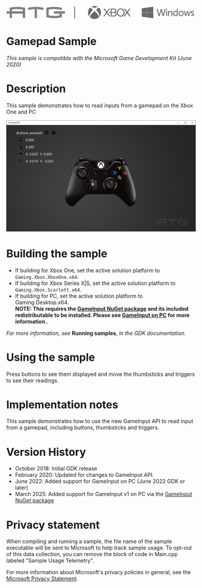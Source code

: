 ![](./media/image1.png)

# Gamepad Sample

*This sample is compatible with the Microsoft Game Development Kit (June 2020)*

# Description

This sample demonstrates how to read inputs from a gamepad on the Xbox One and PC

![](./media/image3.png)

# Building the sample

- If building for Xbox One, set the active solution platform to `Gaming.Xbox.XboxOne.x64`.
- If building for Xbox Series X|S, set the active solution platform to `Gaming.Xbox.Scarlett.x64`.
- If building for PC, set the active solution platform to Gaming.Desktop.x64.\
**NOTE: This requires the [GameInput NuGet package](https://www.nuget.org/packages/Microsoft.GameInput) and its 
included redistributable to be installed.  Please see [GameInput on PC](https://learn.microsoft.com/gaming/gdk/_content/gc/input/overviews/input-nuget) for more information.**.

*For more information, see* __Running samples__, *in the GDK documentation.*

# Using the sample

Press buttons to see them displayed and move the thumbsticks and triggers to see their readings.

# Implementation notes

This sample demonstrates how to use the new GameInput API to read input
from a gamepad, including buttons, thumbsticks and triggers.

# Version History

- October 2018: Initial GDK release
- February 2020: Updated for changes to GameInput API.
- June 2022: Added support for GameInput on PC (June 2022 GDK or later)
- March 2025: Added support for GameInput v1 on PC via the
  [GameInput NuGet package](https://www.nuget.org/packages/Microsoft.GameInput)

# Privacy statement

When compiling and running a sample, the file name of the sample
executable will be sent to Microsoft to help track sample usage. To
opt-out of this data collection, you can remove the block of code in
Main.cpp labeled "Sample Usage Telemetry".

For more information about Microsoft's privacy policies in general, see
the [Microsoft Privacy Statement](https://privacy.microsoft.com/en-us/privacystatement/).

